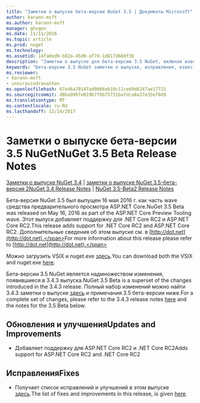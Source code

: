 ```yaml
---
title: "Заметки о выпуске бета-версии NuGet 3.5 | Документы Microsoft"
author: karann-msft
ms.author: karann-msft
manager: ghogen
ms.date: 11/11/2016
ms.topic: article
ms.prod: nuget
ms.technology: 
ms.assetid: 14fa0ed9-b82a-45d0-af7d-1d817d68df38
description: "Заметки о выпуске для бета-версии 3.5 NuGet, включая известные проблемы, исправленные ошибки, добавленные функции и DCR."
keywords: "Бета-версии 3.5 NuGet заметки о выпуске, исправления, известными проблемами, добавлены функции, DCR"
ms.reviewer:
- karann-msft
- unniravindranathan
ms.openlocfilehash: 67e46a70147ad9666eb10c11ced9d6247ae17721
ms.sourcegitcommit: d0ba99bfe019b779b75731bafdca8a37e35ef0d9
ms.translationtype: MT
ms.contentlocale: ru-RU
ms.lasthandoff: 12/14/2017
---
```

# <a name="nuget-35-beta-release-notes"></a><span data-ttu-id="27cc5-104">Заметки о выпуске бета-версии 3.5 NuGet</span><span class="sxs-lookup"><span data-stu-id="27cc5-104">NuGet 3.5 Beta Release Notes</span></span>

<span data-ttu-id="27cc5-105">[Заметки о выпуске NuGet 3.4](../release-notes/nuget-3.4.md) | [заметки о выпуске NuGet 3.5-бета-версия 2](../release-notes/nuget-3.5-Beta2.md)</span><span class="sxs-lookup"><span data-stu-id="27cc5-105">[NuGet 3.4 Release Notes](../release-notes/nuget-3.4.md) | [NuGet 3.5-Beta2 Release Notes](../release-notes/nuget-3.5-Beta2.md)</span></span>

<span data-ttu-id="27cc5-106">Бета-версия NuGet 3.5 был выпущен 16 мая 2016 г. как часть wave средства предварительного просмотра ASP.NET Core.</span><span class="sxs-lookup"><span data-stu-id="27cc5-106">NuGet 3.5 Beta was released on May 16, 2016 as part of the ASP.NET Core Preview Tooling wave.</span></span> <span data-ttu-id="27cc5-107">Этот выпуск добавляет поддержку для .NET Core RC2 и ASP.NET Core RC2.</span><span class="sxs-lookup"><span data-stu-id="27cc5-107">This release adds support for .NET Core RC2 and ASP.NET Core RC2.</span></span> <span data-ttu-id="27cc5-108">Дополнительные сведения об этом выпуске см. в [http://dot.net](http://dot.net).</span><span class="sxs-lookup"><span data-stu-id="27cc5-108">For more information about this release please refer to [http://dot.net](http://dot.net).</span></span>

<span data-ttu-id="27cc5-109">Можно загрузить VSIX и nuget.exe [здесь](https://dist.nuget.org/index.html).</span><span class="sxs-lookup"><span data-stu-id="27cc5-109">You can download both the VSIX and nuget.exe [here](https://dist.nuget.org/index.html).</span></span>

<span data-ttu-id="27cc5-110">Бета-версии 3.5 NuGet является надмножеством изменения, появившиеся в 3.4.3 выпуска.</span><span class="sxs-lookup"><span data-stu-id="27cc5-110">NuGet 3.5 Beta is a superset of the changes introduced in the 3.4.3 release.</span></span> <span data-ttu-id="27cc5-111">Полный набор изменений можно найти 3.4.3 заметки о выпуске [здесь](https://github.com/NuGet/Home/issues?q=is%3Aissue+milestone%3A3.4.3+is%3Aclosed) и примечания 3.5 бета-версии ниже.</span><span class="sxs-lookup"><span data-stu-id="27cc5-111">For a complete set of changes, please refer to the 3.4.3 release notes [here](https://github.com/NuGet/Home/issues?q=is%3Aissue+milestone%3A3.4.3+is%3Aclosed) and the notes for the 3.5 Beta below.</span></span>

## <a name="updates-and-improvements"></a><span data-ttu-id="27cc5-112">Обновления и улучшения</span><span class="sxs-lookup"><span data-stu-id="27cc5-112">Updates and Improvements</span></span>

* <span data-ttu-id="27cc5-113">Добавляет поддержку для ASP.NET Core RC2 и .NET Core RC2</span><span class="sxs-lookup"><span data-stu-id="27cc5-113">Adds support for ASP.NET Core RC2 and .NET Core RC2</span></span>

## <a name="fixes"></a><span data-ttu-id="27cc5-114">Исправления</span><span class="sxs-lookup"><span data-stu-id="27cc5-114">Fixes</span></span>

* <span data-ttu-id="27cc5-115">Получает список исправлений и улучшений в этом выпуске [здесь](https://github.com/NuGet/Home/issues?q=is%3Aissue+milestone%3A%223.5+Beta%22+is%3Aclosed).</span><span class="sxs-lookup"><span data-stu-id="27cc5-115">The list of fixes and improvements in this release, is given [here](https://github.com/NuGet/Home/issues?q=is%3Aissue+milestone%3A%223.5+Beta%22+is%3Aclosed).</span></span>